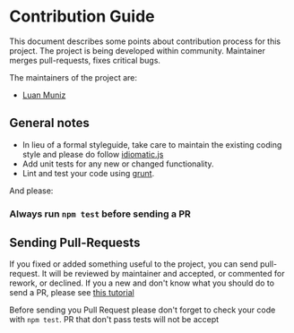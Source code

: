 # Contribution Guide

This document describes some points about contribution process for this project.
The project is being developed within community. Maintainer merges pull-requests, fixes critical bugs.

The maintainers of the project are:
- [Luan Muniz](http://github.com/luanmuniz)

## General notes

- In lieu of a formal styleguide, take care to maintain the existing coding style and please do follow [idiomatic.js](https://github.com/rwldrn/idiomatic.js)
- Add unit tests for any new or changed functionality.
- Lint and test your code using [grunt](https://github.com/cowboy/grunt).

And please:

### Always run `npm test` before sending a PR

## Sending Pull-Requests

If you fixed or added something useful to the project, you can send pull-request. It will be reviewed by maintainer and accepted, or commented for rework, or declined. If you a new and don't know what you should do to send a PR, please see [this tutorial](https://gist.github.com/luanmuniz/da0b8d2152c4877f93c4)

Before sending you Pull Request please don't forget to check your code with `npm test`. PR that don't pass tests will not be accept
